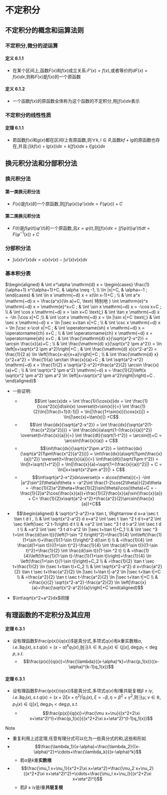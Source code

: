 # 不定积分

## 不定积分的概念和运算法则

### 不定积分,微分的逆运算

#### 定义 6.1.1
- 在某个区间上,函数$F(x)$和$f(x)$成立关系:$F'(x)=f(x)$,或者等价的$dF(x)=f(x)dx$,则称$F(x)$是$f(x)$的一个原函数

#### 定义 6.1.2
- 一个函数$f(x)$的原函数全体称为这个函数的不定积分,用$\int f(x)dx$表示

### 不定积分的线性性质

#### 定理 6.1.1
- 若函数$f(x)$和$g(x)$都在区间$I$上有原函数,则$\forall k,l\in R$,函数$kf+lg$的原函数也存在,并且:$\int(kf(x)+lg(x))dx=k\int f(x)dx+l\int g(x)dx$
  

## 换元积分法和分部积分法

### 换元积分法

#### 第一类换元积分法
- $F(x)$是$f(x)$的一个原函数,则$\int f(\varphi(x))\varphi'(x)dx=F(\varphi(x))+C$

#### 第二类换元积分法
- $F(t)$是$f(\varphi(t))\varphi'(t)$的一个原函数,且$x = \varphi(t)$,则$\int f(x)dx = \int f(\varphi(t))\varphi'(t)dt = F(\varphi^{-1}(x))+C$

### 分部积分法
- $\int u(x)v'(x)dx = u(x)v(x) - \int u'(x)v(x)dx$

### 基本积分表
$\begin{aligned}  
    & \int x^\alpha \mathrm{d} x =   
    \begin{cases}   
    \frac{1}{\alpha+1} x^{\alpha+1}+C, & \alpha \neq -1, \\   
    \ln |x|+C, & \alpha=-1 ;  
    \end{cases}  
    & \int \ln x \mathrm{~d} x = x(\ln x-1)+C ; \\   
    & \int a^x \mathrm{~d} x = \frac{a^x}{\ln a}+C, \text{ 特别地 } \int \mathrm{e}^x \mathrm{~d} x = \mathrm{e}^x+C ;   
    & \int \sin x \mathrm{~d} x = -\cos x+C ; \\
    & \int \cos x \mathrm{~d} x = \sin x+C \text{;}  
    & \int \tan x \mathrm{~d} x = -\ln |\cos x|+C ;\\ 
    & \int \cot x \mathrm{~d} x = \ln |\sin x|+C \text{;}  
    & \int \sec x \mathrm{~d} x = \ln |\sec x+\tan x|+C ; \\
    & \int \csc x \mathrm{~d} x = \ln |\csc x-\cot x|+C ;   
    & \int \operatorname{sh} x \mathrm{~d} x = \operatorname{ch} x+C ; \\
    & \int \operatorname{ch} x \mathrm{~d} x = \operatorname{sh} x+C ;    
    & \int \frac{\mathrm{d} x}{\sqrt{a^2-x^2}} = \arcsin \frac{x}{a}+C ; \\
    & \int \frac{\mathrm{d} x}{\sqrt{x^2 \pm a^2}} = \ln \left|x+\sqrt{x^2 \pm a^2}\right|+C ;   
    & \int \frac{\mathrm{d} x}{x^2-a^2} = \frac{1}{2 a} \ln \left|\frac{x-a}{x+a}\right|+C ; \\
    & \int \frac{\mathrm{d} x}{x^2+a^2} = \frac{1}{a} \arctan \frac{x}{a}+C ;   
    & \int \sqrt{a^2-x^2} \mathrm{~d} x = \frac{1}{2} x \sqrt{a^2-x^2}+\frac{a^2}{2} \arcsin \frac{x}{a}+C ; \\   
    & \int \sqrt{x^2 \pm a^2} \mathrm{~d} x = \frac{1}{2}\left(x \sqrt{x^2 \pm a^2} \pm a^2 \ln \left|x+\sqrt{x^2 \pm a^2}\right|\right)+C .  
\end{aligned}$

- 一些证明:
  - $$\int \sec(x)dx = \int \frac{1}{\cos(x)}dx = \int \frac{1}{\cos^2(x)}d\sin(x) \overset{t=\sin(x)}{=} \int \frac{1}{2}\ln(|\frac{t+1}{t-1}|) = \ln(|\frac{1+\sin(x)}{\cos(x)}|) = \ln(|\sec(x)+\tan(x)|) +C$$
  - $$\int \frac{dx}{\sqrt{a^2-x^2}} =  \int \frac{dx}{\sqrt{a^2(1-\frac{x^2}{a^2})}} = \int \frac{dx}{a\sqrt{1-(\frac{x}{a})^2}} \overset{t=\frac{x}{a}}{=} \int \frac{dt}{\sqrt{1-t^2}} = \arcsin(t)+C = \arcsin(\frac{x}{a}) + C$$
  - $$\int\frac{dx}{\sqrt{x^2\pm a^2}} = \int\frac{dx}{\sqrt{a^2(1\pm\frac{x^2}{a^2})}} = \int\frac{dx}{a\sqrt{1\pm(\frac{x}{a})^2}} \overset{t=\frac{x}{a}}{=} \int\frac{dt}{\sqrt{1\pm t^2}} = \ln(|t+\sqrt{1+t^2}|) = \ln(|\frac{x}{a}+\sqrt{1+(\frac{x}{a})^2}|) + C = \ln(|x+\sqrt{x^2\pm a^2}|) + C$$
  - $$\int\sqrt{a^2-x^2}dx\overset{x = a\cos(\theta)}{=} -\int |a^2\sin^2(\theta)d\theta = -a^2\int \frac{1-2\cos(2\theta)}{2}d\theta = -\frac{1}{2}a^2\theta+\frac{1}{2}\sin(\theta)\cos(\theta)+C = -\frac{1}{2}a^2\cos(\frac{x}{a})+\frac{1}{2}\frac{x}{a}\sin(\frac{x}{a}) + C= \frac{1}{2}x\sqrt{a^2-x^2}+\frac{a^2}{2}\arcsin(\frac{x}{a})+C$$
    
- $$\begin{aligned}  
& \sqrt{x^2-a^2}=a \tan t, \Rightarrow d x=a \sec t \tan t d t , \\  
& \int \sqrt{x^2-a^2} d x=a^2 \int \sec t \tan ^2 t d t=a^2 \int \sec t\left(\sec ^2 t-1\right) d t \\  
& =a^2 \int \sec ^3 t d t-a^2 \int \sec t d t \\  
& =a^2 \int \sec ^3 t d t-a^2 \ln |\sec t+\tan t|+C_1 \\  
& \int \sec ^3 t=\int \frac{d(\sin t)}{\left(1-\sin ^2 t\right)^2}=\frac{1}{4} \int\left(\frac{1}{1+\sin t}+\frac{1}{1-\sin t}\right)^2 d(\sin t) \\  
& =\frac{1}{4} \int \frac{d(1+\sin t)}{(1+\sin t)^2}-\frac{1}{4} \int \frac{d(1-\sin t)}{(1-\sin t)^2}+\frac{1}{2} \int \frac{d(\sin t)}{1-\sin ^2 t} \\  
& =\frac{1}{4}\left(\frac{1}{1-\sin t}-\frac{1}{1+\sin t}\right)+\frac{1}{4} \ln \left(\frac{1+\sin t}{1-\sin t}\right)+C_2 \\  
& =\frac{1}{2} \tan t \sec t+\frac{1}{2} \ln (\sec t+\tan t)+C_2 \\  
& \int \sqrt{x^2-a^2} d x=\frac{a^2}{2} \tan t \sec t+\frac{a^2}{2} \ln |\sec t+\tan t|-a^2 \ln |\sec t+\tan t|+C \\  
& =\frac{a^2}{2} \tan t \sec t-\frac{a^2}{2} \ln |\sec t+\tan t|+C \\  
& =\frac{x}{2} \sqrt{x^2-a^2}-\frac{a^2}{2} \ln \left|\frac{x}{a}+\frac{\sqrt{x^2-a^2}}{a}\right|+C  
\end{aligned}$$

- $\int\sqrt{x^2+a^2}dx$同理


## 有理函数的不定积分及其应用

#### 定理 6.3.1 
- 设有理函数$\frac{p(x)}{q(x)}$是真分式,多项式$q(x)$有$k$重实数根$\alpha,i.e.\exists q_1(x),s.t.q(x)=(x-\alpha)^kq_1(x)$,则$\exists \lambda\in\mathbb{R},p_1(x)\in\mathbb{Q}[x],\deg p_1<\deg p,s.t.$
    - $$\frac{p(x)}{q(x)}=\frac{\lambda}{(x-\alpha)^k}+\frac{p_1(x)}{(x-\alpha)^{k-1}q_1(x)}$$

#### 定理 6.3.1 
- 设有理函数$\frac{p(x)}{q(x)}$是真分式,多项式$q(x)$有$l$重共轭复根$\beta\pm i\gamma,i.e.\exists q_1(x),s.t.q(x)=(x+2\xi x+\eta^2)^lq_1(x),\xi=-\beta,\eta = \beta^2+\gamma^2$,则$\exists \mu,\nu\in\mathbb{R},p_1(x)\in\mathbb{Q}[x],\deg p_1<\deg p,s.t.$
    - $$\frac{p(x)}{q(x)}=\frac{\mu x+\nu}{(x^2+2\xi x+\eta^2)^l}+\frac{p_1(x)}{(x^2+2\xi x+\eta^2)^{l-1}q_1(x)}$$

> [!NOTE]
> -  重复利用上述定理,任意有理分式可以化为一些真分式的和,这些和形如
>   - $$\frac{\lambda_1}{x-\alpha}+\frac{\lambda_2}{(x-\alpha)^2}+\cdots+\frac{\lambda_k}{(x-\alpha)^k}$$
>        - 若$\alpha$是$k$重**实数根**
>   - $$\frac{\mu_1 x+\nu_1}{x^2+2\xi x+\eta^2}+\frac{\mu_2 x+\nu_2}{(x^2+2\xi x+\eta^2)^2}+\cdots+\frac{\mu_l x+\nu_l}{(x^2+2\xi x+\eta^2)^l}$$
>     - 若$\beta\pm i\gamma$是$l$重**共轭复根**




